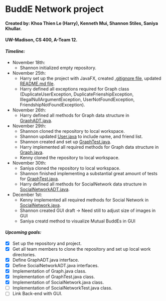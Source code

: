 # BuddE Network project
#### Created by: Khoa Thien Le (Harry), Kenneth Mui, Shannon Stiles, Saniya Khullar.
#### UW-Madison, CS 400, A-Team 12.

#### ***Timeline:***
- November 18th:
  + Shannon initialized empty repository.
- November 25th:
  + Harry set up the project with JavaFX, created [.gitignore file](.gitignore), updated [README.md file](README.md).
  + Harry defined all exceptions required for Graph class (DuplicateUserException, DuplicateFrienshipException, IllegalNullArgumentException, UserNotFoundException, FriendshipNotFoundException).
- November 26th:
  + Harry defined all methods for Graph data structure in [GraphADT.java](application/GraphADT.java).
- November 29th:
  + Shannon cloned the repository to local workspace.
  + Shannon updated [User.java](application/User.java) to include name, and friend list.
  + Shannon created and set up [GraphTest.java](application/GraphTest.java).
  + Harry implemented all required methods for Graph data structure in [Graph.java](application/Graph.java).
  + Kenny cloned the repository to local workspace.
- November 30th:
  + Saniya cloned the repository to local workspace.
  + Shannon finished implementing a substantial great amount of tests for [GraphTest.java](application/GraphTest.java).
  + Harry defined all methods for SocialNetwork data structure in [SocialNetworkADT.java](application/SocialNetworkADT.java).
- December 1st:
  + Kenny implemented all required methods for Social Network in [SocialNetwork.java](application/SocialNetwork.java).
  + Shannon created GUI draft -> Need still to adjust size of images in GUI
  + Saniya creatd method to visualize Mutual BuddEs in GUI

#### ***Upcoming goals:***
- [X] Set up the repository and project.
- [X] Get all team members to clone the repository and set up local work directories.
- [X] Define GraphADT.java interface.
- [X] Define SocialNetworkADT.java interfaces.
- [X] Implementation of Graph.java class.
- [X] Implementation of GraphTest.java class.
- [X] Implementation of SocialNetwork.java class.
- [ ] Implementation of SocialNetworkTest.java class.
- [ ] Link Back-end with GUI.
